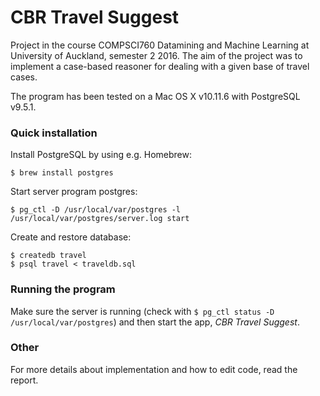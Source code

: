 # CBR Travel Suggest
Project in the course COMPSCI760 Datamining and Machine Learning at University of Auckland, semester 2 2016. The aim of the project was to implement a case-based reasoner for dealing with a given base of travel cases.

The program has been tested on a Mac OS X v10.11.6 with PostgreSQL v9.5.1.

### Quick installation
Install PostgreSQL by using e.g. Homebrew:
```
$ brew install postgres
```
Start server program postgres:
```
$ pg_ctl -D /usr/local/var/postgres -l /usr/local/var/postgres/server.log start
```
Create and restore database:
```
$ createdb travel
$ psql travel < traveldb.sql
```

### Running the program
Make sure the server is running (check with `$ pg_ctl status -D /usr/local/var/postgres`) and then start the app, *CBR Travel Suggest*.

### Other
For more details about implementation and how to edit code, read the report.
